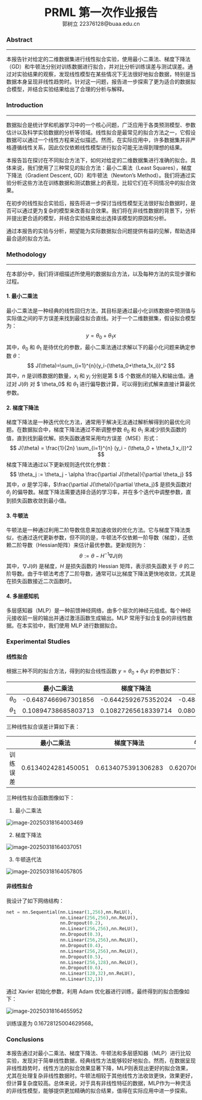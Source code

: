 <center>
  <strong style="font-size: 30px;">PRML 第一次作业报告</strong>
</center>

<center>
  郭树立	22376128@buaa.edu.cn
</center>

### Abstract

---

​	本报告针对给定的二维数据集进行线性拟合实验，使用最小二乘法、梯度下降法（GD）和牛顿法分别对训练数据进行拟合，并对比分析训练误差与测试误差。通过对实验结果的观察，发现线性模型在某些情况下无法很好地拟合数据，特别是当数据本身呈现非线性趋势时。针对这一问题，报告进一步探索了更为适合的数据拟合模型，并结合实验结果给出了合理的分析与解释。

### Introduction

---

​	数据拟合是统计学和机器学习中的一个核心问题，广泛应用于各类预测模型、参数估计以及科学实验数据的分析等领域。线性拟合是最常见的拟合方法之一，它假设数据可以通过一个线性方程来近似描述。然而，在实际应用中，许多数据集并非严格遵循线性关系，因此仅仅依赖线性模型进行拟合可能无法得到理想的结果。

​	本报告旨在探讨在不同拟合方法下，如何对给定的二维数据集进行准确的拟合。具体来说，我们使用了三种常见的拟合方法：最小二乘法（Least Squares），梯度下降法（Gradient Descent, GD）和牛顿法（Newton’s Method）。我们将通过实验分析这些方法在训练数据和测试数据上的表现，比较它们在不同情况中的拟合效果。

​	在初步的线性拟合实验后，报告将进一步探讨当线性模型无法很好拟合数据时，是否可以通过更为复杂的模型来改善拟合效果。我们将在非线性数据的背景下，分析并提出更合适的模型，并结合实验结果给出选择该模型的原因和分析。

​	通过本报告的实验与分析，期望能为实际数据拟合问题提供有益的见解，帮助选择最合适的拟合方法。

### **Methodology**

---

​	在本部分中，我们将详细描述所使用的数据拟合方法，以及每种方法的实现步骤和过程。

#### 1. 最小二乘法

最小二乘法是一种经典的线性回归方法，其目标是通过最小化训练数据中预测值与实际值之间的平方误差来找到最佳拟合直线。对于一个二维数据集，假设拟合模型为：
$$
y=\theta_0 + \theta_1x
$$
其中，$\theta_0$ 和 $\theta_1$ 是待优化的参数，最小二乘法通过求解以下的最小化问题来确定参数 $\theta$：
$$
J(\theta)=\sum_{i=1}^{n}(y_i-(\theta_0+\theta_1x_i))^2
$$
其中，$n$ 是训练数据的数量，$x_i$ 和 $y_i$ 分别是第 $ i$ 个数据点的输入和输出值。通过对 $J(\theta)$ 对 $ \theta_0$ 和 $\theta_1$ 进行偏导数计算，可以得到闭式解来直接计算最优参数。

#### 2. 梯度下降法

梯度下降法是一种迭代优化方法，通常用于解决无法通过解析解得到的最优化问题。在数据拟合中，梯度下降法通过不断调整参数 $\theta_0$ 和 $\theta_1$ 来减少损失函数的值，直到找到最优解。损失函数通常采用均方误差（MSE）形式：
$$
J(\theta) = \frac{1}{2n} \sum_{i=1}^{n} (y_i - (\theta_0 + \theta_1 x_i))^2
$$
梯度下降法通过以下更新规则迭代优化参数：
$$
\theta_j := \theta_j - \alpha \frac{\partial J(\theta)}{\partial \theta_j}
$$
其中，$\alpha$ 是学习率，$\frac{\partial J(\theta)}{\partial \theta_j}$ 是损失函数对 $\theta_j$ 的偏导数。梯度下降法需要选择合适的学习率，并在多个迭代中调整参数，直到损失函数收敛到最小值。

#### 3. 牛顿法

牛顿法是一种通过利用二阶导数信息来加速收敛的优化方法。它与梯度下降法类似，也通过迭代更新参数，但不同的是，牛顿法不仅依赖一阶导数（梯度），还依赖二阶导数（Hessian矩阵）来估计最优参数。更新规则为：
$$
\theta := \theta - H^{-1} \nabla J(\theta)
$$
其中，$\nabla J(\theta)$ 是梯度，$H$ 是损失函数的 Hessian 矩阵，表示损失函数关于 $\theta$ 的二阶导数。由于牛顿法考虑了二阶导数，通常可以比梯度下降法更快地收敛，尤其是在损失函数接近二次函数时。

#### 4. 多层感知机

多层感知器（MLP）是一种前馈神经网络，由多个层次的神经元组成。每个神经元接收前一层的输出并通过激活函数生成输出。MLP 常用于拟合复杂的非线性数据。在本实验中，我们使用 MLP 进行数据拟合。



### **Experimental Studies**

#### 线性拟合

根据三种不同的拟合方法，得到的拟合线性函数 $y=\theta_0+\theta_1x$ 的参数如下：

|            | 最小二乘法          | 梯度下降法          | 牛顿法               |
| ---------- | ------------------- | ------------------- | -------------------- |
| $\theta_0$ | -0.6487466967301856 | -0.6442592675352024 | -0.48497182098140834 |
| $\theta_1$ | 0.10894738685803713 | 0.10827265618339714 | 0.08065210903038995  |

三种线性拟合误差计算如下表：

|          | 最小二乘法         | 梯度下降法         | 牛顿法             |
| -------- | ------------------ | ------------------ | ------------------ |
| 训练误差 | 0.6134024281450051 | 0.6134075391306283 | 0.6207062918529508 |

三种线性拟合函数图像如下：

1. 最小二乘法

![image-20250318164003469](https://raw.githubusercontent.com/Baymax12345678/img_repo/master/img/image-20250318164003469.png)

2. 梯度下降法

![image-20250318164037051](https://raw.githubusercontent.com/Baymax12345678/img_repo/master/img/image-20250318164037051.png)

3. 牛顿迭代法

![image-20250318164057805](https://raw.githubusercontent.com/Baymax12345678/img_repo/master/img/image-20250318164057805.png)

#### 非线性拟合

我设计了如下网络结构：

```python
net = nn.Sequential(nn.Linear(1,256),nn.ReLU(),
                    nn.Linear(256,256),nn.ReLU(),
                    nn.Dropout(0.2),
                    nn.Linear(256,256),nn.ReLU(),
                    nn.Dropout(0.3),
                    nn.Linear(256,256),nn.ReLU(),
                    nn.Dropout(0.4),
                    nn.Linear(256,256),nn.ReLU(),
                    nn.Dropout(0.5),
                    nn.Linear(256,128),nn.ReLU(),
                    nn.Dropout(0.6),
                    nn.Linear(128,32),nn.ReLU(),
                    nn.Linear(32,1))
```

通过 Xavier 初始化参数，利用 Adam 优化器进行训练，最终得到的拟合图像如下：

![image-20250318164655952](https://raw.githubusercontent.com/Baymax12345678/img_repo/master/img/image-20250318164655952.png)

训练误差为 0.16728125004629568。



### **Conclusions**

​	本报告通过对最小二乘法、梯度下降法、牛顿法和多层感知器（MLP）进行比较实验，发现对于简单线性数据，经典线性方法能够较好地拟合。然而，在数据呈现非线性趋势时，线性方法的拟合效果显著下降，MLP则表现出更好的拟合效果，尤其在处理复杂非线性数据时。牛顿法相较于其他线性方法收敛更快，效果更好，但计算复杂度较高。总体来说，对于具有非线性特征的数据，MLP作为一种灵活的非线性模型，能够提供更加精确的拟合结果，值得在实际应用中进一步探索。








